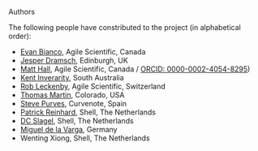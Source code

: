 Authors

The following people have constributed to the project (in alphabetical order):

- [Evan Bianco](https://github.com/EvanBianco), Agile Scientific, Canada
- [Jesper Dramsch](https://github.com/JesperDramsch), Edinburgh, UK
- [Matt Hall](https://github.com/kwinkunks), Agile Scientific, Canada / [ORCID: 0000-0002-4054-8295]( https://orcid.org/0000-0002-4054-8295))
- [Kent Inverarity](https://github.com/kinverarity1), South Australia
- [Rob Leckenby](https://github.com/Zabamund), Agile Scientific, Switzerland
- [Thomas Martin](https://github.com/ThomasMGeo), Colorado, USA
- [Steve Purves](https://github.com/stevejpurves), Curvenote, Spain
- [Patrick Reinhard](https://github.com/patrick-reinhard), Shell, The Netherlands
- [DC Slagel](https://github.com/dcslagel), Shell, The Netherlands
- [Miguel de la Varga](https://github.com/Leguark), Germany
- Wenting Xiong, Shell, The Netherlands
